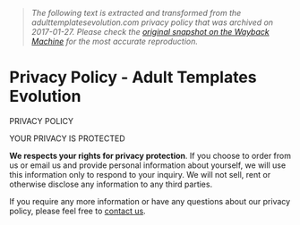 > *The following text is extracted and transformed from the adulttemplatesevolution.com privacy policy that was archived on 2017-01-27. Please check the [original snapshot on the Wayback Machine](https://web.archive.org/web/20170127204109id_/http%3A//adulttemplatesevolution.com/privacy-policy.php) for the most accurate reproduction.*

# Privacy Policy - Adult Templates Evolution

PRIVACY POLICY

YOUR PRIVACY IS PROTECTED

**We respects your rights for privacy protection**. If you choose to order from us or email us and provide personal information about yourself, we will use this information only to respond to your inquiry. We will not sell, rent or otherwise disclose any information to any third parties.

If you require any more information or have any questions about our privacy policy, please feel free to [contact us](https://web.archive.org/web/20170127204109id_/http%3A//adulttemplatesevolution.com/contact/index.php).

